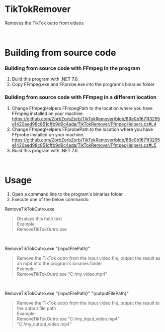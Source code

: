 # TikTokRemover
Removes the TikTok outro from videos

<br>

# Building from source code
### Building from source code with FFmpeg in the program
1. Build this program with .NET 7.0.
2. Copy FFmpeg.exe and FFprobe.exe into the program's binaries folder

### Building from source code with FFmpeg in a different location
1. Change FfmpegHelpers.FFmpegPath to the location where you have FFmpeg installed on your machine. https://github.com/ZorbZorbZorb/TikTokRemover/blob/86e0b1671f3295e1420aed98c851cffb9d9c4ada/TikTokRemover/FfmpegHelpers.cs#L4
2. Change FfmpegHelpers.FFprobePath to the location where you have FFprobe installed on your machine. https://github.com/ZorbZorbZorb/TikTokRemover/blob/86e0b1671f3295e1420aed98c851cffb9d9c4ada/TikTokRemover/FfmpegHelpers.cs#L5
3. Build this program with .NET 7.0.

<br>

# Usage
1. Open a command line to the program's binaries folder
2. Execute one of the below commands:


RemoveTikTokOutro.exe<br>
> Displays this help text<br>
> Example:<br>
> RemoveTikTokOutro.exe<br>
<br>

RemoveTikTokOutro.exe "{inputFilePath}"<br>
> Remove the TikTok outro from the input video file, output the result as an mp4 into the program's binaries folder<br>
> Example:<br>
> RemoveTikTokOutro.exe "C:/my_video.mp4"<br>
<br>

RemoveTikTokOutro.exe "{inputFilePath}" "{outputFilePath}"<br>
> Remove the TikTok outro from the input video file, output the result to the output file path<br>
> Example:<br>
> RemoveTikTokOutro.exe "C:/my_input_video.mp4" "C:/my_output_video.mp4" <br>
